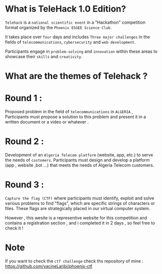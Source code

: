What is TeleHack 1.0 Edition?
=============================
`Telehack` is a `national scientific event` in a "Hackathon" competition format organized by the `Phoenix ESGEE Science Club`.

It takes place over `four` days and includes `Three major challenges` in the fields of `telecommunications`, `cybersecurity` and `web development`.

Participants engage in `problem-solving` and `innovation` within these areas to showcase their `skills` and `creativity`.

What are the themes of Telehack ?
=================================

Round 1 :
=========
Proposed problem in the field of `telecommunications` in `ALGERIA` , 
Participants must propose a solution to this problem and present it in a written document or a video or whatever .

Round 2 :
=========
Development of an `Algeria Telecom platform` (website, app, etc.) to serve the needs of `customers`.
Participants must design and develop a platform (app , website ,bot ...) that meets the needs of Algeria Telecom customers.

Round 3 :
=========
`Capture the flag (CTF)` where participants must identify, exploit and solve various problems to find "flags", 
which are specific strings of characters or files. These flags are strategically placed in our virtual computer system.

However , this wesite is a representive website for this competition and contains a registration section  , and i completed it in 2 days , 
so feel free to check it !

Note
====
If you want to check the `ctf challenge` check ths repository of mine : https://github.com/yacineLaribi/phoenix-ctf


